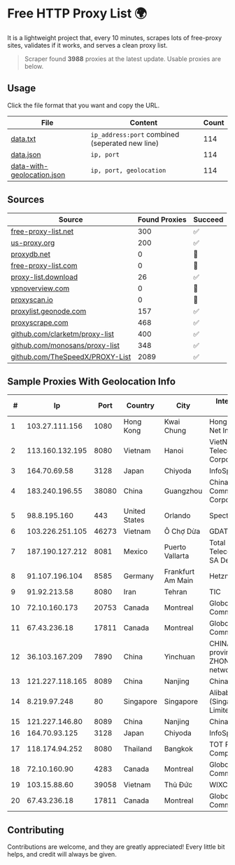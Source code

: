 
# Free HTTP Proxy List 🌍

It is a lightweight project that, every 10 minutes, scrapes lots of free-proxy sites, validates if it works, and serves a clean proxy list.


> Scraper found **3988** proxies at the latest update. Usable proxies are below.

## Usage

Click the file format that you want and copy the URL.


|File|Content|Count|
|----|-------|-----|
|[data.txt](https://raw.githubusercontent.com/themiralay/Proxy-List-World/master/data.txt)|`ip_address:port` combined (seperated new line)|114|
|[data.json](https://raw.githubusercontent.com/themiralay/Proxy-List-World/master/data.json)|`ip, port`|114|
|[data-with-geolocation.json](https://raw.githubusercontent.com/themiralay/Proxy-List-World/master/data-with-geolocation.json)|`ip, port, geolocation`|114|

## Sources

|Source|Found Proxies|Succeed|
|------|-------------|-------|
|[free-proxy-list.net](https://free-proxy-list.net)|300|✅|
|[us-proxy.org](https://www.us-proxy.org)|200|✅|
|[proxydb.net](http://proxydb.net)|0|🚫|
|[free-proxy-list.com](https://free-proxy-list.com/?page=&port=&type%5B%5D=http&type%5B%5D=https&up_time=0&search=Search)|0|🚫|
|[proxy-list.download](https://www.proxy-list.download/HTTP)|26|✅|
|[vpnoverview.com](https://vpnoverview.com/privacy/anonymous-browsing/free-proxy-servers)|0|🚫|
|[proxyscan.io](https://www.proxyscan.io)|0|🚫|
|[proxylist.geonode.com](https://proxylist.geonode.com/api/proxy-list?limit=300&page=1&sort_by=lastChecked&sort_type=desc&protocols=http,https)|157|✅|
|[proxyscrape.com](https://api.proxyscrape.com/v2/?request=displayproxies&protocol=http&timeout=10000&country=all&ssl=all&anonymity=all)|468|✅|
|[github.com/clarketm/proxy-list](https://raw.githubusercontent.com/clarketm/proxy-list/master/proxy-list-raw.txt)|400|✅|
|[github.com/monosans/proxy-list](https://raw.githubusercontent.com/monosans/proxy-list/main/proxies/http.txt)|348|✅|
|[github.com/TheSpeedX/PROXY-List](https://raw.githubusercontent.com/TheSpeedX/PROXY-List/master/http.txt)|2089|✅|


## Sample Proxies With Geolocation Info

|#|Ip|Port|Country|City|Internet Service Provider|
|-|--|----|-------|----|-------------------------|
|1|103.27.111.156|1080|Hong Kong|Kwai Chung|Hong Kong San Ai Net Int'l Limited|
|2|113.160.132.195|8080|Vietnam|Hanoi|VietNam Post and Telecom Corporation|
|3|164.70.69.58|3128|Japan|Chiyoda|InfoSphere|
|4|183.240.196.55|38080|China|Guangzhou|China Mobile Communications Corporation|
|5|98.8.195.160|443|United States|Orlando|Spectrum|
|6|103.226.251.105|46273|Vietnam|Ô Chợ Dừa|GDATA|
|7|187.190.127.212|8081|Mexico|Puerto Vallarta|Total Play Telecomunicaciones SA De CV|
|8|91.107.196.104|8585|Germany|Frankfurt Am Main|Hetzner Online AG|
|9|91.92.213.58|8080|Iran|Tehran|TIC|
|10|72.10.160.173|20753|Canada|Montreal|GloboTech Communications|
|11|67.43.236.18|17811|Canada|Montreal|GloboTech Communications|
|12|36.103.167.209|7890|China|Yinchuan|CHINANET NINGXIA province ZHONGWEI IDC network|
|13|121.227.118.165|8089|China|Nanjing|China Telecom|
|14|8.219.97.248|80|Singapore|Singapore|Alibaba Cloud (Singapore) Private Limited|
|15|121.227.146.80|8089|China|Nanjing|China Telecom|
|16|164.70.93.125|3128|Japan|Chiyoda|InfoSphere|
|17|118.174.94.252|8080|Thailand|Bangkok|TOT Public Company Limited|
|18|72.10.160.90|4283|Canada|Montreal|GloboTech Communications|
|19|103.15.88.60|39058|Vietnam|Thủ Đức|WIXCLOUD|
|20|67.43.236.18|17811|Canada|Montreal|GloboTech Communications|



## Contributing

Contributions are welcome, and they are greatly appreciated! Every
little bit helps, and credit will always be given.

